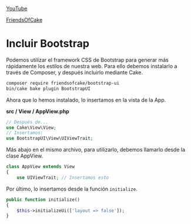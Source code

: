 [YouTube](https://www.youtube.com/watch?v=6EE9cF3GSWo&index=8&list=PL-9WnOL7eRJZFoTXKm7EvR_p38rtF87YH)

[FriendsOfCake](https://github.com/FriendsOfCake/bootstrap-ui)

# Incluir Bootstrap

Podemos utilizar el framework CSS de Bootstrap para generar más rápidamente los estilos de nuestra web. Para ello debemos instalarlo a través de Composer, y después incluirlo mediante Cake.

```bash
composer require friendsofcake/bootstrap-ui
bin/cake bake plugin BootstrapUI
```

Ahora que lo hemos instalado, lo insertamos en la vista de la App.

**src / View / AppView.php**

```php
// Después de...
use Cake\View\View;
// Insertamos:
use BootstrapUI\View\UIViewTrait;
```

Más abajo en el mismo archivo, para utilizarlo, debemos llamarlo desde la clase AppView.

```php
class AppView extends View
{
    use UIViewTrait; // Insertamos esto
```

Por último, lo insertamos desde la función `initialize`.

```php
public function initialize()
{
	$this->initializeUi(['layout => false']);
}
```

